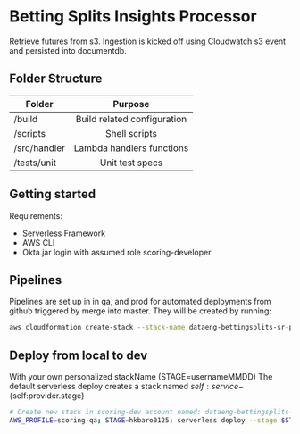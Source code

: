 # Betting Splits Insights Processor

Retrieve futures from s3. Ingestion is kicked off using Cloudwatch s3 event and persisted into documentdb. 

## Folder Structure

| Folder        | Purpose       |
| ------------- |:-------------:|
|/build         | Build related configuration|
|/scripts | Shell scripts|
|/src/handler | Lambda handlers functions|
|/tests/unit | Unit test specs|

## Getting started
Requirements:
- Serverless Framework
- AWS CLI
- Okta.jar login with assumed role scoring-developer

## Pipelines
Pipelines are set up in  in qa, and prod for automated deployments from github triggered by merge into master. They will be created by running:
```bash
aws cloudformation create-stack --stack-name dataeng-bettingsplits-sr-process --template-body file://build/pipeline-prod.yml --capabilities CAPABILITY_NAMED_IAM --parameters '[{"ParameterKey":"ProjectName","ParameterValue":"dataeng-bettingsplits-sr-process"}]'
```

## Deploy from local to dev
With your own personalized stackName (STAGE=usernameMMDD)
The default serverless deploy creates a stack named ${self:service}-${self:provider.stage}
```bash
# Create new stack in scoring-dev account named: dataeng-bettingsplits-sr-process-hkbaro0125
AWS_PROFILE=scoring-qa; STAGE=hkbaro0125; serverless deploy --stage $STAGE --verbose --aws-s3-accelerate
```
